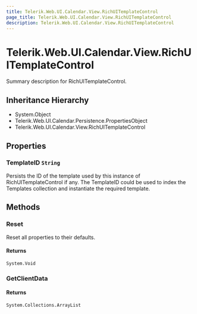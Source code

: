 ```yaml
---
title: Telerik.Web.UI.Calendar.View.RichUITemplateControl
page_title: Telerik.Web.UI.Calendar.View.RichUITemplateControl
description: Telerik.Web.UI.Calendar.View.RichUITemplateControl
---
```


# Telerik.Web.UI.Calendar.View.RichUITemplateControl

Summary description for RichUITemplateControl.

## Inheritance Hierarchy

* System.Object
* Telerik.Web.UI.Calendar.Persistence.PropertiesObject
* Telerik.Web.UI.Calendar.View.RichUITemplateControl

## Properties

###  TemplateID `String`

Persists the ID of the template used by this instance of RichUITemplateControl if 
            any. The TemplateID could be used to index the Templates collection and instantiate
            the required template.

## Methods

###  Reset

Reset all properties to their defaults.

#### Returns

`System.Void` 

###  GetClientData

#### Returns

`System.Collections.ArrayList` 

